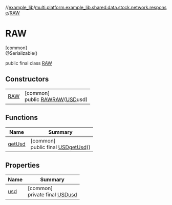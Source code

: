 //[example_lib](../../../index.md)/[multi.platform.example_lib.shared.data.stock.network.response](../index.md)/[RAW](index.md)

# RAW

[common]\
@Serializable()

public final class [RAW](index.md)

## Constructors

| | |
|---|---|
| [RAW](-r-a-w.md) | [common]<br>public [RAW](index.md)[RAW](-r-a-w.md)([USD](../-u-s-d/index.md)usd) |

## Functions

| Name | Summary |
|---|---|
| [getUsd](get-usd.md) | [common]<br>public final [USD](../-u-s-d/index.md)[getUsd](get-usd.md)() |

## Properties

| Name | Summary |
|---|---|
| [usd](index.md#2056942229%2FProperties%2F-1932516659) | [common]<br>private final [USD](../-u-s-d/index.md)[usd](index.md#2056942229%2FProperties%2F-1932516659) |

